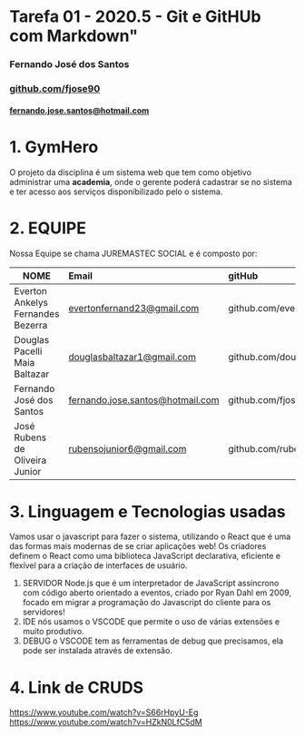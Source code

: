 # Tarefa 01 - 2020.5 - Git e GitHUb com Markdown"
### Fernando José dos Santos
### [github.com/fjose90](github.com/fjose90)
#### fernando.jose.santos@hotmail.com



# 1. GymHero
 O projeto da disciplina é um sistema web que tem como objetivo administrar uma **academia**, onde o gerente poderá cadastrar se no sistema e ter acesso aos serviços disponibilizado pelo o sistema.

 # 2. EQUIPE
 Nossa Equipe se chama JUREMASTEC SOCIAL e é composto por:

| NOME                              | Email                            | gitHub                     |
| --------------------------------- | :------------------------------- | :------------------------- |
| Everton Ankelys Fernandes Bezerra | evertonfernand23@gmail.com       | github.com/evertonfrnds    |
| Douglas Pacelli Maia Baltazar     | douglasbaltazar1@gmail.com       | github.com/douglasbaltazar |
| Fernando José dos Santos          | fernando.jose.santos@hotmail.com | github.com/fjose90         |
| José Rubens de Oliveira Junior    | rubensojunior6@gmail.com         | github.com/rubensojunior   |

# 3. Linguagem e Tecnologias usadas
Vamos usar o javascript para fazer o sistema, utilizando o React que é uma das formas mais modernas de se criar aplicações web! Os criadores definem o React como uma biblioteca JavaScript declarativa, eficiente e flexível para a criação de interfaces de usuário.
1. SERVIDOR Node.js que é um interpretador de JavaScript assíncrono com código aberto orientado a eventos, criado por Ryan Dahl em 2009, focado em migrar a programação do Javascript do cliente para os servidores!
2. IDE nós usamos o VSCODE que permite o uso de várias extensões e muito produtivo.
3. DEBUG o  VSCODE tem as ferramentas de debug que precisamos, ela pode ser instalada através de extensão.
 
# 4. Link de CRUDS
https://www.youtube.com/watch?v=S66rHpyU-Eg
https://www.youtube.com/watch?v=HZkN0LfC5dM


 